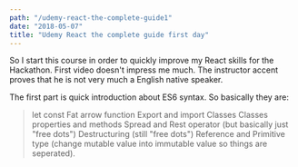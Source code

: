 ```yaml
---
path: "/udemy-react-the-complete-guide1"
date: "2018-05-07"
title: "Udemy React the complete guide first day"
---
```


So I start this course in order to quickly improve my React skills for the Hackathon. First video doesn't impress me much. The instructor accent proves that he is not very much a English native speaker.

The first part is quick introduction about ES6 syntax. So basically they are:
>let
>const
>Fat arrow function
>Export and import
>Classes
>Classes properties and methods
>Spread and Rest operator (but basically just "free dots")
>Destructuring (still "free dots")
>Reference and Primitive type (change mutable value into immutable value so things are seperated).
